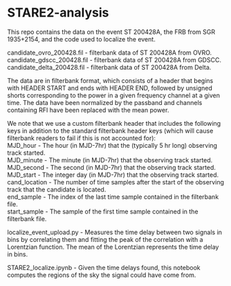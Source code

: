 # STARE2-analysis

This repo contains the data on the event ST 200428A, the FRB from SGR 1935+2154, and the code used to localize the event.

candidate_ovro_200428.fil - filterbank data of ST 200428A from OVRO.  
candidate_gdscc_200428.fil - filterbank data of ST 200428A from GDSCC.  
candidate_delta_200428.fil - filterbank data of ST 200428A from Delta.  

The data are in filterbank format, which consists of a header that begins with HEADER START and ends with HEADER END, followed by unsigned shorts corresponding to the power in a given frequency channel at a given time. The data have been normalized by the passband and channels containing RFI have been replaced with the mean power. 

We note that we use a custom filterbank header that includes the following keys in addition to the standard filterbank header keys (which will cause filterbank readers to fail if this is not accounted for):  
MJD_hour - The hour (in MJD-7hr) that the (typically 5 hr long) observing track started.  
MJD_minute - The minute (in MJD-7hr) that the observing track started.  
MJD_second - The second (in MJD-7hr) that the observing track started.  
MJD_start - The integer day (in MJD-7hr) that the observing track started. 
cand_location - The number of time samples after the start of the observing track that the candidate is located.  
end_sample - The index of the last time sample contained in the filterbank file.  
start_sample - The sample of the first time sample contained in the filterbank file. 

localize_event_upload.py - Measures the time delay between two signals in bins by correlating them and fitting the peak of the correlation with a Lorentzian function. The mean of the Lorentzian represents the time delay in bins.

STARE2_localize.ipynb - Given the time delays found, this notebook computes the regions of the sky the signal could have come from.
